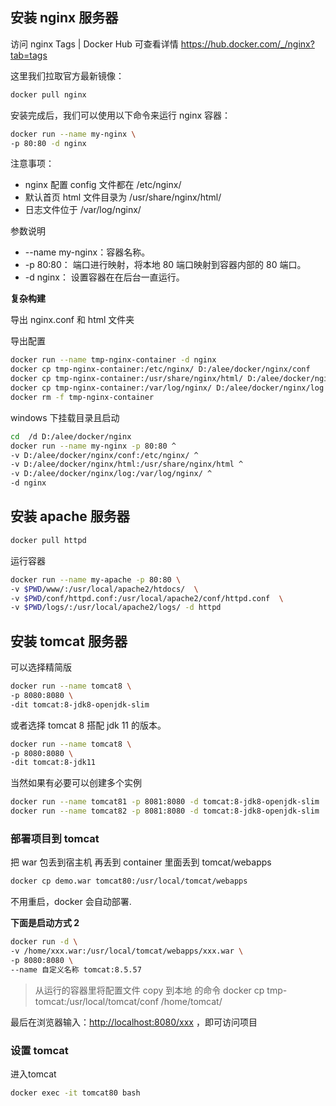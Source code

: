 ## 安装 nginx 服务器

访问 nginx Tags | Docker Hub 可查看详情
<https://hub.docker.com/_/nginx?tab=tags>

这里我们拉取官方最新镜像：

```sh
docker pull nginx
```

安装完成后，我们可以使用以下命令来运行 nginx 容器：

```sh
docker run --name my-nginx \
-p 80:80 -d nginx
```

注意事项：

* nginx 配置 config 文件都在 /etc/nginx/
* 默认首页 html 文件目录为 /usr/share/nginx/html/
* 日志文件位于 /var/log/nginx/

参数说明

* --name my-nginx：容器名称。
* -p 80:80： 端口进行映射，将本地 80 端口映射到容器内部的 80 端口。
* -d nginx： 设置容器在在后台一直运行。

**复杂构建**

导出 nginx.conf 和 html 文件夹

导出配置

```sh
docker run --name tmp-nginx-container -d nginx
docker cp tmp-nginx-container:/etc/nginx/ D:/alee/docker/nginx/conf
docker cp tmp-nginx-container:/usr/share/nginx/html/ D:/alee/docker/nginx/html
docker cp tmp-nginx-container:/var/log/nginx/ D:/alee/docker/nginx/log
docker rm -f tmp-nginx-container
```

windows 下挂载目录且启动

```sh
cd  /d D:/alee/docker/nginx
docker run --name my-nginx -p 80:80 ^
-v D:/alee/docker/nginx/conf:/etc/nginx/ ^
-v D:/alee/docker/nginx/html:/usr/share/nginx/html ^
-v D:/alee/docker/nginx/log:/var/log/nginx/ ^
-d nginx
```

## 安装 apache 服务器

```sh
docker pull httpd
```

运行容器

```sh
docker run --name my-apache -p 80:80 \
-v $PWD/www/:/usr/local/apache2/htdocs/  \
-v $PWD/conf/httpd.conf:/usr/local/apache2/conf/httpd.conf  \
-v $PWD/logs/:/usr/local/apache2/logs/ -d httpd
```

## 安装 tomcat 服务器

可以选择精简版

```sh
docker run --name tomcat8 \
-p 8080:8080 \
-dit tomcat:8-jdk8-openjdk-slim
```

或者选择 tomcat 8 搭配 jdk 11 的版本。

```sh
docker run --name tomcat8 \
-p 8080:8080 \
-dit tomcat:8-jdk11
```

当然如果有必要可以创建多个实例

```sh
docker run --name tomcat81 -p 8081:8080 -d tomcat:8-jdk8-openjdk-slim
docker run --name tomcat82 -p 8081:8080 -d tomcat:8-jdk8-openjdk-slim
```

### 部署项目到 tomcat

把 war 包丢到宿主机 再丢到 container 里面丢到 tomcat/webapps

```sh
docker cp demo.war tomcat80:/usr/local/tomcat/webapps
```

不用重启，docker 会自动部署.

**下面是启动方式 2**

```sh
docker run -d \
-v /home/xxx.war:/usr/local/tomcat/webapps/xxx.war \
-p 8080:8080 \
--name 自定义名称 tomcat:8.5.57
```

> 从运行的容器里将配置文件 copy 到本地 的命令
docker cp tmp-tomcat:/usr/local/tomcat/conf /home/tomcat/

最后在浏览器输入：<http://localhost:8080/xxx> ，即可访问项目

### 设置 tomcat

进入tomcat

```sh
docker exec -it tomcat80 bash
```
